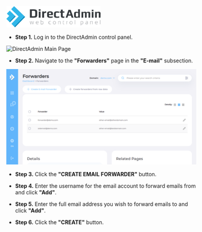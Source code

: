 <img src="/kb-images/directadmin/directadmin-logo.png" alt="DirectAdmin Logo" width="250"/>

* **Step 1.** Log in to the DirectAdmin control panel.

<img src="/kb-images/directadmin/directadmin-main-page.png" alt="DirectAdmin Main Page" width="full"/>

* **Step 2.** Navigate to the **"Forwarders"** page in the **"E-mail"** subsection.

<img src="/kb-images/directadmin/directadmin-forwarders.png" alt="DirectAdmin Forwarders" width="full"/>

* **Step 3.** Click the **"CREATE EMAIL FORWARDER"** button.

* **Step 4.** Enter the username for the email account to forward emails from and click **"Add"**.

* **Step 5.** Enter the full email address you wish to forward emails to and click **"Add"**.

* **Step 6.** Click the **"CREATE"** button.
